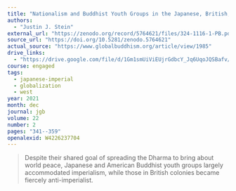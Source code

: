 ```yaml
---
title: "Nationalism and Buddhist Youth Groups in the Japanese, British, and American Empires, 1880s–1930s"
authors:
  - "Justin J. Stein"
external_url: "https://zenodo.org/record/5764621/files/324-1116-1-PB.pdf"
source_url: "https://doi.org/10.5281/zenodo.5764621"
actual_source: "https://www.globalbuddhism.org/article/view/1985"
drive_links:
  - "https://drive.google.com/file/d/1Gm1smUiViEUjrGdbcY_Jq6UqoJQSBafv/view?usp=drivesdk"
course: engaged
tags:
  - japanese-imperial
  - globalization
  - west
year: 2021
month: dec
journal: jgb
volume: 22
number: 2
pages: "341--359"
openalexid: W4226237704
---
```


> Despite their shared goal of spreading the Dharma to bring about world peace, Japanese and American Buddhist youth groups largely accommodated imperialism, while those in British colonies became fiercely anti-imperialist.

